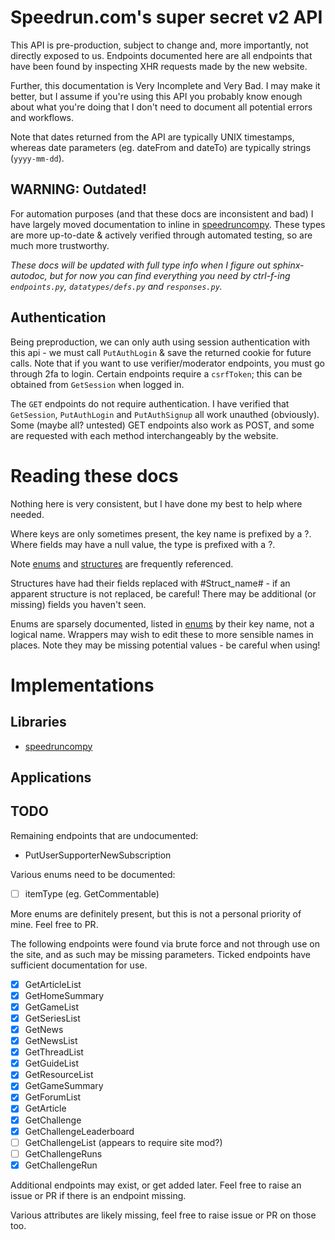 # Speedrun.com's super secret v2 API

This API is pre-production, subject to change and, more importantly, not directly exposed to us. Endpoints documented here are all endpoints that have been found by inspecting XHR requests made by the new website.

Further, this documentation is Very Incomplete and Very Bad. I may make it better, but I assume if you're using this API you probably know enough about what you're doing that I don't need to document all potential errors and workflows.

Note that dates returned from the API are typically UNIX timestamps, whereas date parameters (eg. dateFrom and dateTo) are typically strings (`yyyy-mm-dd`).

## WARNING: Outdated!

For automation purposes (and that these docs are inconsistent and bad) I have largely moved documentation to inline in [speedruncompy](https://github.com/ManicJamie/speedruncompy). These types are more up-to-date & actively verified through automated testing, so are much more trustworthy.

_These docs will be updated with full type info when I figure out sphinx-autodoc, but for now you can find everything you need by ctrl-f-ing `endpoints.py`, `datatypes/defs.py` and `responses.py`._

## Authentication
Being preproduction, we can only auth using session authentication with this api - we must call `PutAuthLogin` & save the returned cookie for future calls. Note that if you want to use verifier/moderator endpoints, you must go through 2fa to login.
Certain endpoints require a `csrfToken`; this can be obtained from `GetSession` when logged in.

The `GET` endpoints do not require authentication. I have verified that `GetSession`, `PutAuthLogin` and `PutAuthSignup` all work unauthed (obviously). Some (maybe all? untested) GET endpoints also work as POST, and some are requested with each method interchangeably by the website.

# Reading these docs
Nothing here is very consistent, but I have done my best to help where needed.

Where keys are only sometimes present, the key name is prefixed by a ?. 
Where fields may have a null value, the type is prefixed with a ?.

Note [enums](/endpoints/enums.md) and [structures](/endpoints/structures.md) are frequently referenced. 

Structures have had their fields replaced with #Struct_name# - if an apparent structure is not replaced, be careful! There may be additional (or missing) fields you haven't seen.

Enums are sparsely documented, listed in [enums](/endpoints/enums.md) by their key name, not a logical name. Wrappers may wish to edit these to more sensible names in places. Note they may be missing potential values - be careful when using!

# Implementations
## Libraries
- [speedruncompy](https://github.com/ManicJamie/speedruncompy)
## Applications

## TODO
Remaining endpoints that are undocumented:
- PutUserSupporterNewSubscription

Various enums need to be documented:
- [ ] itemType (eg. GetCommentable)

More enums are definitely present, but this is not a personal priority of mine. Feel free to PR.

The following endpoints were found via brute force and not through use on the site, and as such may be missing parameters. Ticked endpoints have sufficient documentation for use.
- [x] GetArticleList
- [x] GetHomeSummary
- [x] GetGameList
- [x] GetSeriesList 
- [x] GetNews
- [x] GetNewsList
- [x] GetThreadList
- [x] GetGuideList
- [x] GetResourceList
- [x] GetGameSummary
- [x] GetForumList
- [x] GetArticle
- [x] GetChallenge
- [x] GetChallengeLeaderboard
- [ ] GetChallengeList (appears to require site mod?)
- [ ] GetChallengeRuns
- [x] GetChallengeRun

Additional endpoints may exist, or get added later. Feel free to raise an issue or PR if there is an endpoint missing.

Various attributes are likely missing, feel free to raise issue or PR on those too.
